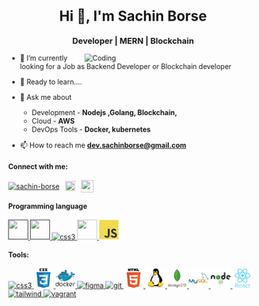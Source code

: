 
<h1 align="center">Hi 👋, I'm Sachin Borse</h1>
<h3 align="center"> Developer | MERN | Blockchain </h3>

<img align="right" alt="Coding" width="350" src="https://img.freepik.com/free-vector/cute-man-working-laptop-with-coffee-cartoon-vector-icon-illustration-people-technology-icon-concept-isolated-premium-vector-flat-cartoon-style_138676-3869.jpg?w=826&t=st=1700645006~exp=1700645606~hmac=2daa424a2f332da722d6d2fa2437d1423eeadb5e0cbdf5684c3a7b47a5767500">



- 🔭 I’m currently looking for a Job as Backend Developer or Blockchain developer

- 🌱 Ready to learn....

- 💬 Ask me about
  - Development - **Nodejs ,Golang, Blockchain,**
  - Cloud - **AWS**
  - DevOps Tools - **Docker, kubernetes**


- 📫 How to reach me **dev.sachinborse@gmail.com**

<h4 align="left">Connect with me:</h4>
<p align="left">
<a href="https://linkedin.com/in/sachin-borse" target="blank"><img align="center" src="https://raw.githubusercontent.com/rahuldkjain/github-profile-readme-generator/master/src/images/icons/Social/linked-in-alt.svg" alt="sachin-borse" height="20" width="20" /></a> &nbsp <a href="https://hashnode.com/@sachin009" target="blank"><img align="center" src="https://www.svgrepo.com/show/353859/hashnode-icon.svg" alt="" height="20" width="20" /></a>
&nbsp <a href="https://www.youtube.com/@sachinborse3601/videos" target="blank"><img align="center" src="https://cdn3.iconfinder.com/data/icons/social-network-30/512/social-06-512.png" alt="" height="25" width="25" /></a>
</p>

<h4 align="left">Programming language</h4>
  <a href="" target="_blank" rel="noreferrer"> <img src="https://seeklogo.com/images/G/go-logo-046185B647-seeklogo.com.png" width="40" height="40"<a/>
  <a href="" target="_blank" rel="noreferrer"> <img src="https://cdn.icon-icons.com/icons2/2429/PNG/512/ethereum_logo_icon_147293.png" width="40" height="40"<a/>
  <a href="" target="_blank" rel="noreferrer"> <img src="https://upload.wikimedia.org/wikipedia/commons/thumb/1/18/ISO_C%2B%2B_Logo.svg/1822px-ISO_C%2B%2B_Logo.svg.png" alt="css3" width="40" height="40"/>
  <a href="https://expressjs.com" target="_blank" rel="noreferrer"> <img src="https://upload.wikimedia.org/wikipedia/commons/thumb/c/c3/Python-logo-notext.svg/1200px-Python-logo-notext.svg.png" width="40" height="40"/>
  <a href="https://developer.mozilla.org/en-US/docs/Web/JavaScript" target="_blank" rel="noreferrer"> <img src="https://raw.githubusercontent.com/devicons/devicon/master/icons/javascript/javascript-original.svg" alt="javascript" width="40" height="40"/> </a>
</p>

<h4 align="left">Tools:</h4>
<p align="left">  
<a href="" target="_blank" rel="noreferrer"> <img src="https://www.nicepng.com/png/detail/27-278232_amazon-web-services-logo-png-transparent-amazon-web.png" alt="css3" width="100" height="40"/> </a>   
<a href="https://www.w3schools.com/css/" target="_blank" rel="noreferrer"> <img src="https://raw.githubusercontent.com/devicons/devicon/master/icons/css3/css3-original-wordmark.svg" alt="css3" width="40" height="40"/> </a> <a href="https://www.docker.com/" target="_blank" rel="noreferrer"> <img src="https://raw.githubusercontent.com/devicons/devicon/master/icons/docker/docker-original-wordmark.svg" alt="docker" width="40" height="40"/> </a> </a> <a href="" target="_blank" rel="noreferrer"> <img src="https://upload.wikimedia.org/wikipedia/commons/thumb/3/39/Kubernetes_logo_without_workmark.svg/2109px-Kubernetes_logo_without_workmark.svg.png" alt="figma" width="40" height="40"/> </a> <a href="https://git-scm.com/" target="_blank" rel="noreferrer"> <img src="https://www.vectorlogo.zone/logos/git-scm/git-scm-icon.svg" alt="git" width="40" height="40"/> </a> <a href="https://www.w3.org/html/" target="_blank" rel="noreferrer"> <img src="https://raw.githubusercontent.com/devicons/devicon/master/icons/html5/html5-original-wordmark.svg" alt="html5" width="40" height="40"/> </a>   <a href="https://www.linux.org/" target="_blank" rel="noreferrer"> <img src="https://raw.githubusercontent.com/devicons/devicon/master/icons/linux/linux-original.svg" alt="linux" width="40" height="40"/> </a> <a href="https://www.mongodb.com/" target="_blank" rel="noreferrer"> <img src="https://raw.githubusercontent.com/devicons/devicon/master/icons/mongodb/mongodb-original-wordmark.svg" alt="mongodb" width="40" height="40"/> </a> <a href="https://www.mysql.com/" target="_blank" rel="noreferrer"> <img src="https://raw.githubusercontent.com/devicons/devicon/master/icons/mysql/mysql-original-wordmark.svg" alt="mysql" width="40" height="40"/> </a>  <a href="https://nodejs.org" target="_blank" rel="noreferrer"> <img src="https://raw.githubusercontent.com/devicons/devicon/master/icons/nodejs/nodejs-original-wordmark.svg" alt="nodejs" width="40" height="40"/> </a>  </a> <a href="https://reactjs.org/" target="_blank" rel="noreferrer"> <img src="https://raw.githubusercontent.com/devicons/devicon/master/icons/react/react-original-wordmark.svg" alt="react" width="40" height="40"/> </a> <a href="https://tailwindcss.com/" target="_blank" rel="noreferrer"> <img src="https://www.vectorlogo.zone/logos/tailwindcss/tailwindcss-icon.svg" alt="tailwind" width="40" height="40"/> </a> <a href="https://www.vagrantup.com/" target="_blank" rel="noreferrer"> <img src="https://www.vectorlogo.zone/logos/vagrantup/vagrantup-icon.svg" alt="vagrant" width="40" height="40"/> </a> </p>


<!--<p><img align="left" src="https://github-readme-stats.vercel.app/api/top-langs?username=sachinborse009&show_icons=true&locale=en&layout=compact" alt="sachinborse009" /></p>

<p>&nbsp;<img align="center" src="https://github-readme-stats.vercel.app/api?username=sachinborse009&show_icons=true&locale=en" alt="sachinborse009" /></p> -->



